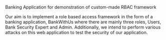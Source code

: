 Banking Application for demonstration of custom-made RBAC framework


Our aim is to implement a role based access framework in the form of a banking application,
BankWithUs where there are mainly three roles, Users, Bank Security Expert and Admin.
Additionally, we intend to perform various attacks on this web application to test the security
of our application.
